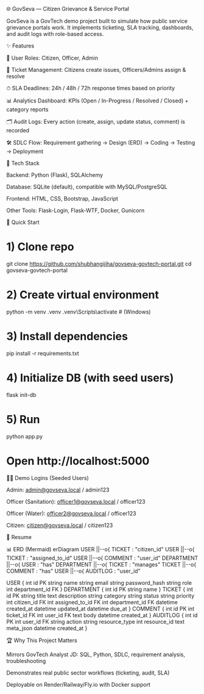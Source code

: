 🌐 GovSeva — Citizen Grievance & Service Portal

GovSeva is a GovTech demo project built to simulate how public service grievance portals work.
It implements ticketing, SLA tracking, dashboards, and audit logs with role-based access.

✨ Features

👤 User Roles: Citizen, Officer, Admin

📝 Ticket Management: Citizens create issues, Officers/Admins assign & resolve

⏱ SLA Deadlines: 24h / 48h / 72h response times based on priority

📊 Analytics Dashboard: KPIs (Open / In-Progress / Resolved / Closed) + category reports

🗂 Audit Logs: Every action (create, assign, update status, comment) is recorded

🛠 SDLC Flow: Requirement gathering → Design (ERD) → Coding → Testing → Deployment

🔧 Tech Stack

Backend: Python (Flask), SQLAlchemy

Database: SQLite (default), compatible with MySQL/PostgreSQL

Frontend: HTML, CSS, Bootstrap, JavaScript

Other Tools: Flask-Login, Flask-WTF, Docker, Gunicorn

🚀 Quick Start
# 1) Clone repo
git clone https://github.com/shubhangijiha/govseva-govtech-portal.git
cd govseva-govtech-portal

# 2) Create virtual environment
python -m venv .venv
.venv\Scripts\activate   # (Windows)

# 3) Install dependencies
pip install -r requirements.txt

# 4) Initialize DB (with seed users)
flask init-db

# 5) Run
python app.py
# Open http://localhost:5000

👩‍💻 Demo Logins (Seeded Users)

Admin: admin@govseva.local / admin123

Officer (Sanitation): officer1@govseva.local / officer123

Officer (Water): officer2@govseva.local / officer123

Citizen: citizen@govseva.local / citizen123

📄 Resume

📊 ERD (Mermaid)
erDiagram
  USER ||--o{ TICKET : "citizen_id"
  USER ||--o{ TICKET : "assigned_to_id"
  USER ||--o{ COMMENT : "user_id"
  DEPARTMENT ||--o{ USER : "has"
  DEPARTMENT ||--o{ TICKET : "manages"
  TICKET ||--o{ COMMENT : "has"
  USER ||--o{ AUDITLOG : "user_id"

  USER {
    int id PK
    string name
    string email
    string password_hash
    string role
    int department_id FK
  }
  DEPARTMENT {
    int id PK
    string name
  }
  TICKET {
    int id PK
    string title
    text description
    string category
    string status
    string priority
    int citizen_id FK
    int assigned_to_id FK
    int department_id FK
    datetime created_at
    datetime updated_at
    datetime due_at
  }
  COMMENT {
    int id PK
    int ticket_id FK
    int user_id FK
    text body
    datetime created_at
  }
  AUDITLOG {
    int id PK
    int user_id FK
    string action
    string resource_type
    int resource_id
    text meta_json
    datetime created_at
  }

🏆 Why This Project Matters

Mirrors GovTech Analyst JD: SQL, Python, SDLC, requirement analysis, troubleshooting

Demonstrates real public sector workflows (ticketing, audit, SLA)

Deployable on Render/Railway/Fly.io with Docker support
